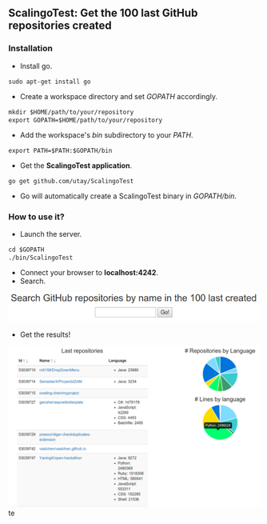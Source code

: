 ## ScalingoTest: Get the 100 last GitHub repositories created

### Installation
* Install go.
```
sudo apt-get install go
```
* Create a workspace directory and set _GOPATH_ accordingly.
```
mkdir $HOME/path/to/your/repository
export GOPATH=$HOME/path/to/your/repository
```
* Add the workspace's _bin_ subdirectory to your _PATH_.
```
export PATH=$PATH:$GOPATH/bin
```
* Get the __ScalingoTest application__.
```
go get github.com/utay/ScalingoTest
```
* Go will automatically create a ScalingoTest binary in _GOPATH/bin_.

### How to use it?
* Launch the server.
```
cd $GOPATH
./bin/ScalingoTest
```
* Connect your browser to __localhost:4242__.
* Search.

![Alt text](https://github.com/utay/ScalingoTest/blob/master/images/search.png?raw=true "Search")
* Get the results!

![Alt text](https://github.com/utay/ScalingoTest/blob/master/images/results.png?raw=true "Results")
te